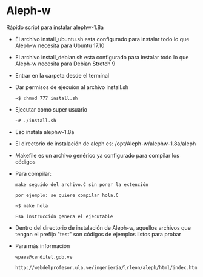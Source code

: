 # Aleph-w
Rápido script para instalar alephw-1.8a

-   El archivo install_ubuntu.sh esta configurado para instalar todo lo que Aleph-w necesita para Ubuntu 17.10

-   El archivo install_debian.sh esta configurado para instalar todo lo que Aleph-w necesita para Debian Stretch 9

-   Entrar en la carpeta desde el terminal

-   Dar permisos de ejecuión al archivo install.sh

        ~$ chmod 777 install.sh

-   Ejecutar como super usuario

        ~# ./install.sh

-   Eso instala alephw-1.8a

-   El directorio de instalación de aleph es: /opt/Aleph-w/alephw-1.8a/aleph

-   Makefile es un archivo genérico ya configurado para compilar los códigos

-   Para compilar:

        make seguido del archivo.C sin poner la extención

        por ejemplo: se quiere compilar hola.C

        ~$ make hola

        Esa instrucción genera el ejecutable

-   Dentro del directorio de instalación de Aleph-w, aquellos archivos que tengan el prefijo "test" son códigos de ejemplos listos para probar

-   Para más información

        wpaez@cenditel.gob.ve

        http://webdelprofesor.ula.ve/ingenieria/lrleon/aleph/html/index.html
